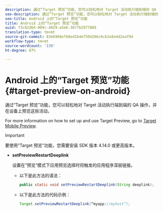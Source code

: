 ```yaml
---
description: 通过“Target 预览”功能，您可以轻松地对 Target 活动执行端到端的 QA 操作，并在设备上预览这些活动。
seo-description: 通过“Target 预览”功能，您可以轻松地对 Target 活动执行端到端的 QA 操作，并在设备上预览这些活动。
seo-title: Android 上的“Target 预览”功能
title: Android 上的“Target 预览”功能
uuid: f3c82d64-009c-4929-a5e6-3677b2977889
translation-type: tm+mt
source-git-commit: 83e6968efb0ed1b4ef504286c6cb2e8e4d2eaf94
workflow-type: tm+mt
source-wordcount: '139'
ht-degree: 87%

---
```



# Android 上的“Target 预览”功能 {#target-preview-on-android}

通过“Target 预览”功能，您可以轻松地对 Target 活动执行端到端的 QA 操作，并在设备上预览这些活动。

For more information on how to set up and use Target Preview, go to [Target Mobile Preview](https://docs.adobe.com/content/help/zh-Hans/target/using/implement-target/mobile-apps/target-mobile-preview.html).

>[!IMPORTANT]
>
>要使用“Target 预览”功能，您需要安装 SDK 版本 4.14.0 或更高版本。

* **setPreviewRestartDeeplink**

   设置在“预览”模式下应用预览选择时将触发的应用程序深层链接。

   * 以下是此方法的语法：

      ```java
      public static void setPreviewRestartDeeplink(String deeplink);
      ```

   * 以下是此方法的代码示例：

      ```java
      Target.setPreviewRestartDeeplink(“myapp://myhost”); 
      ```

